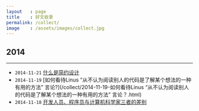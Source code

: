 ```yaml
---
layout   : page
title    : 好文收录
permalink: /collect/
image    : /assets/images/collect.jpg
---
```



## 2014
-------------------------------------------------------------------------------
  - `2014-11-21` [什么是简约设计](/collect/2014-11-21-什么是简约设计.html)
  - `2014-11-19` [如何看待Linus “从不认为阅读别人的代码是了解某个想法的一种有用的方法” 言论?](/collect/2014-11-19-如何看待Linus “从不认为阅读别人的代码是了解某个想法的一种有用的方法” 言论？.html)
  - `2014-11-18` [开发人员、程序员与计算机科学家三者的差别](/collect/2014-11-18-开发人员、程序员与计算机科学家三者的差别.html)
